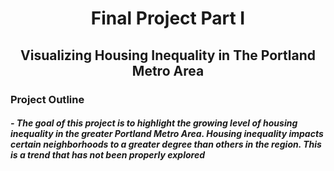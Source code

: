<h1 align="center">
  
Final Project Part I
  
</h1>

<h2 align="center">
  
Visualizing Housing Inequality in The Portland Metro Area
  
</h2>

### Project Outline
##### - The goal of this project is to highlight the growing level of housing inequality in the greater Portland Metro Area. Housing inequality impacts certain neighborhoods to a greater degree than others in the region. This is a trend that has not been properly explored
